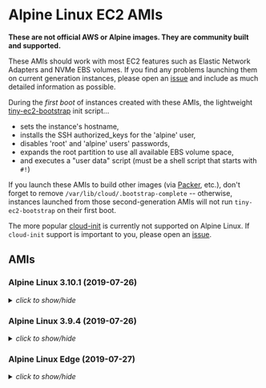 # Alpine Linux EC2 AMIs

**These are not official AWS or Alpine images.  They are community built and
supported.**

These AMIs should work with most EC2 features such as Elastic Network Adapters
and NVMe EBS volumes.  If you find any problems launching them on current
generation instances, please open an [issue](https://github.com/mcrute/alpine-ec2-ami/issues)
and include as much detailed information as possible.

During the *first boot* of instances created with these AMIs, the lightweight
[tiny-ec2-bootstrap](https://github.com/mcrute/tiny-ec2-bootstrap) init
script...
- sets the instance's hostname,
- installs the SSH authorized_keys for the 'alpine' user,
- disables 'root' and 'alpine' users' passwords,
- expands the root partition to use all available EBS volume space,
- and executes a "user data" script (must be a shell script that starts with `#!`)

If you launch these AMIs to build other images (via [Packer](https://packer.io),
etc.), don't forget to remove `/var/lib/cloud/.bootstrap-complete` --
otherwise, instances launched from those second-generation AMIs will not run
`tiny-ec2-bootstrap` on their first boot.

The more popular [cloud-init](https://cloudinit.readthedocs.io/en/latest/)
is currently not supported on Alpine Linux.  If `cloud-init` support is
important to you, please open an [issue](https://github.com/mcrute/alpine-ec2-ami/issues).

## AMIs

### Alpine Linux 3.10.1 (2019-07-26)
<details><summary><i>click to show/hide</i></summary><p>

| Region | alpine-ami-3.10.1-x86_64-r1 |
| ------ | --- |
| ap-northeast-1 | [ami-0adeee26a46805278](https://ap-northeast-1.console.aws.amazon.com/ec2/home#Images:visibility=public-images;imageId=ami-0adeee26a46805278) ([launch](https://ap-northeast-1.console.aws.amazon.com/ec2/home#launchAmi=ami-0adeee26a46805278)) |
| ap-northeast-2 | [ami-06637cd011ec49efa](https://ap-northeast-2.console.aws.amazon.com/ec2/home#Images:visibility=public-images;imageId=ami-06637cd011ec49efa) ([launch](https://ap-northeast-2.console.aws.amazon.com/ec2/home#launchAmi=ami-06637cd011ec49efa)) |
| ap-south-1 | [ami-09e1bd549945283a2](https://ap-south-1.console.aws.amazon.com/ec2/home#Images:visibility=public-images;imageId=ami-09e1bd549945283a2) ([launch](https://ap-south-1.console.aws.amazon.com/ec2/home#launchAmi=ami-09e1bd549945283a2)) |
| ap-southeast-1 | [ami-081de8e0c4d9e28e5](https://ap-southeast-1.console.aws.amazon.com/ec2/home#Images:visibility=public-images;imageId=ami-081de8e0c4d9e28e5) ([launch](https://ap-southeast-1.console.aws.amazon.com/ec2/home#launchAmi=ami-081de8e0c4d9e28e5)) |
| ap-southeast-2 | [ami-0e2c774fdc1d38ba1](https://ap-southeast-2.console.aws.amazon.com/ec2/home#Images:visibility=public-images;imageId=ami-0e2c774fdc1d38ba1) ([launch](https://ap-southeast-2.console.aws.amazon.com/ec2/home#launchAmi=ami-0e2c774fdc1d38ba1)) |
| ca-central-1 | [ami-02fed61c453469d90](https://ca-central-1.console.aws.amazon.com/ec2/home#Images:visibility=public-images;imageId=ami-02fed61c453469d90) ([launch](https://ca-central-1.console.aws.amazon.com/ec2/home#launchAmi=ami-02fed61c453469d90)) |
| eu-central-1 | [ami-0659cf3939d5818e6](https://eu-central-1.console.aws.amazon.com/ec2/home#Images:visibility=public-images;imageId=ami-0659cf3939d5818e6) ([launch](https://eu-central-1.console.aws.amazon.com/ec2/home#launchAmi=ami-0659cf3939d5818e6)) |
| eu-north-1 | [ami-0859a31a742c902ed](https://eu-north-1.console.aws.amazon.com/ec2/home#Images:visibility=public-images;imageId=ami-0859a31a742c902ed) ([launch](https://eu-north-1.console.aws.amazon.com/ec2/home#launchAmi=ami-0859a31a742c902ed)) |
| eu-west-1 | [ami-00fcd74ef57d7f27d](https://eu-west-1.console.aws.amazon.com/ec2/home#Images:visibility=public-images;imageId=ami-00fcd74ef57d7f27d) ([launch](https://eu-west-1.console.aws.amazon.com/ec2/home#launchAmi=ami-00fcd74ef57d7f27d)) |
| eu-west-2 | [ami-06e36c52d4a7c245a](https://eu-west-2.console.aws.amazon.com/ec2/home#Images:visibility=public-images;imageId=ami-06e36c52d4a7c245a) ([launch](https://eu-west-2.console.aws.amazon.com/ec2/home#launchAmi=ami-06e36c52d4a7c245a)) |
| eu-west-3 | [ami-06a5559ce996d5bac](https://eu-west-3.console.aws.amazon.com/ec2/home#Images:visibility=public-images;imageId=ami-06a5559ce996d5bac) ([launch](https://eu-west-3.console.aws.amazon.com/ec2/home#launchAmi=ami-06a5559ce996d5bac)) |
| sa-east-1 | [ami-0087fd3ce3d62d34d](https://sa-east-1.console.aws.amazon.com/ec2/home#Images:visibility=public-images;imageId=ami-0087fd3ce3d62d34d) ([launch](https://sa-east-1.console.aws.amazon.com/ec2/home#launchAmi=ami-0087fd3ce3d62d34d)) |
| us-east-1 | [ami-063929a9ea787ced6](https://us-east-1.console.aws.amazon.com/ec2/home#Images:visibility=public-images;imageId=ami-063929a9ea787ced6) ([launch](https://us-east-1.console.aws.amazon.com/ec2/home#launchAmi=ami-063929a9ea787ced6)) |
| us-east-2 | [ami-0a5ef71ab2deee8fd](https://us-east-2.console.aws.amazon.com/ec2/home#Images:visibility=public-images;imageId=ami-0a5ef71ab2deee8fd) ([launch](https://us-east-2.console.aws.amazon.com/ec2/home#launchAmi=ami-0a5ef71ab2deee8fd)) |
| us-west-1 | [ami-04165aa967c5fb241](https://us-west-1.console.aws.amazon.com/ec2/home#Images:visibility=public-images;imageId=ami-04165aa967c5fb241) ([launch](https://us-west-1.console.aws.amazon.com/ec2/home#launchAmi=ami-04165aa967c5fb241)) |
| us-west-2 | [ami-08147c2b1a80b44c4](https://us-west-2.console.aws.amazon.com/ec2/home#Images:visibility=public-images;imageId=ami-08147c2b1a80b44c4) ([launch](https://us-west-2.console.aws.amazon.com/ec2/home#launchAmi=ami-08147c2b1a80b44c4)) |

</p></details>

### Alpine Linux 3.9.4 (2019-07-26)
<details><summary><i>click to show/hide</i></summary><p>

| Region | alpine-ami-3.9.4-x86_64-r1 |
| ------ | --- |
| ap-northeast-1 | [ami-0d12649cf98b9c29b](https://ap-northeast-1.console.aws.amazon.com/ec2/home#Images:visibility=public-images;imageId=ami-0d12649cf98b9c29b) ([launch](https://ap-northeast-1.console.aws.amazon.com/ec2/home#launchAmi=ami-0d12649cf98b9c29b)) |
| ap-northeast-2 | [ami-004372232cf1a20ac](https://ap-northeast-2.console.aws.amazon.com/ec2/home#Images:visibility=public-images;imageId=ami-004372232cf1a20ac) ([launch](https://ap-northeast-2.console.aws.amazon.com/ec2/home#launchAmi=ami-004372232cf1a20ac)) |
| ap-south-1 | [ami-091de53a3582f2779](https://ap-south-1.console.aws.amazon.com/ec2/home#Images:visibility=public-images;imageId=ami-091de53a3582f2779) ([launch](https://ap-south-1.console.aws.amazon.com/ec2/home#launchAmi=ami-091de53a3582f2779)) |
| ap-southeast-1 | [ami-07f6f363322b884d5](https://ap-southeast-1.console.aws.amazon.com/ec2/home#Images:visibility=public-images;imageId=ami-07f6f363322b884d5) ([launch](https://ap-southeast-1.console.aws.amazon.com/ec2/home#launchAmi=ami-07f6f363322b884d5)) |
| ap-southeast-2 | [ami-0eeff0d7c1943665c](https://ap-southeast-2.console.aws.amazon.com/ec2/home#Images:visibility=public-images;imageId=ami-0eeff0d7c1943665c) ([launch](https://ap-southeast-2.console.aws.amazon.com/ec2/home#launchAmi=ami-0eeff0d7c1943665c)) |
| ca-central-1 | [ami-011ad5e9b2fcfa1d5](https://ca-central-1.console.aws.amazon.com/ec2/home#Images:visibility=public-images;imageId=ami-011ad5e9b2fcfa1d5) ([launch](https://ca-central-1.console.aws.amazon.com/ec2/home#launchAmi=ami-011ad5e9b2fcfa1d5)) |
| eu-central-1 | [ami-0d4f6bb2a4f857256](https://eu-central-1.console.aws.amazon.com/ec2/home#Images:visibility=public-images;imageId=ami-0d4f6bb2a4f857256) ([launch](https://eu-central-1.console.aws.amazon.com/ec2/home#launchAmi=ami-0d4f6bb2a4f857256)) |
| eu-north-1 | [ami-01c04b1d21717da2d](https://eu-north-1.console.aws.amazon.com/ec2/home#Images:visibility=public-images;imageId=ami-01c04b1d21717da2d) ([launch](https://eu-north-1.console.aws.amazon.com/ec2/home#launchAmi=ami-01c04b1d21717da2d)) |
| eu-west-1 | [ami-0c9ac6e4570bad5c1](https://eu-west-1.console.aws.amazon.com/ec2/home#Images:visibility=public-images;imageId=ami-0c9ac6e4570bad5c1) ([launch](https://eu-west-1.console.aws.amazon.com/ec2/home#launchAmi=ami-0c9ac6e4570bad5c1)) |
| eu-west-2 | [ami-0bc07c10c240525e4](https://eu-west-2.console.aws.amazon.com/ec2/home#Images:visibility=public-images;imageId=ami-0bc07c10c240525e4) ([launch](https://eu-west-2.console.aws.amazon.com/ec2/home#launchAmi=ami-0bc07c10c240525e4)) |
| eu-west-3 | [ami-0ebda60768a596a7f](https://eu-west-3.console.aws.amazon.com/ec2/home#Images:visibility=public-images;imageId=ami-0ebda60768a596a7f) ([launch](https://eu-west-3.console.aws.amazon.com/ec2/home#launchAmi=ami-0ebda60768a596a7f)) |
| sa-east-1 | [ami-0a2d4fb282401447a](https://sa-east-1.console.aws.amazon.com/ec2/home#Images:visibility=public-images;imageId=ami-0a2d4fb282401447a) ([launch](https://sa-east-1.console.aws.amazon.com/ec2/home#launchAmi=ami-0a2d4fb282401447a)) |
| us-east-1 | [ami-0a8b8edcf88c2e496](https://us-east-1.console.aws.amazon.com/ec2/home#Images:visibility=public-images;imageId=ami-0a8b8edcf88c2e496) ([launch](https://us-east-1.console.aws.amazon.com/ec2/home#launchAmi=ami-0a8b8edcf88c2e496)) |
| us-east-2 | [ami-030ce78952c4c097c](https://us-east-2.console.aws.amazon.com/ec2/home#Images:visibility=public-images;imageId=ami-030ce78952c4c097c) ([launch](https://us-east-2.console.aws.amazon.com/ec2/home#launchAmi=ami-030ce78952c4c097c)) |
| us-west-1 | [ami-0e27a7d83365f16be](https://us-west-1.console.aws.amazon.com/ec2/home#Images:visibility=public-images;imageId=ami-0e27a7d83365f16be) ([launch](https://us-west-1.console.aws.amazon.com/ec2/home#launchAmi=ami-0e27a7d83365f16be)) |
| us-west-2 | [ami-07f10e32e0621a4eb](https://us-west-2.console.aws.amazon.com/ec2/home#Images:visibility=public-images;imageId=ami-07f10e32e0621a4eb) ([launch](https://us-west-2.console.aws.amazon.com/ec2/home#launchAmi=ami-07f10e32e0621a4eb)) |

</p></details>

### Alpine Linux Edge (2019-07-27)
<details><summary><i>click to show/hide</i></summary><p>

| Region | alpine-ami-edge-x86_64-20190727002240 |
| ------ | --- |
| ap-northeast-1 | [ami-0c4b05d8ac25f8333](https://ap-northeast-1.console.aws.amazon.com/ec2/home#Images:visibility=public-images;imageId=ami-0c4b05d8ac25f8333) ([launch](https://ap-northeast-1.console.aws.amazon.com/ec2/home#launchAmi=ami-0c4b05d8ac25f8333)) |
| ap-northeast-2 | [ami-0b7287e80730d405a](https://ap-northeast-2.console.aws.amazon.com/ec2/home#Images:visibility=public-images;imageId=ami-0b7287e80730d405a) ([launch](https://ap-northeast-2.console.aws.amazon.com/ec2/home#launchAmi=ami-0b7287e80730d405a)) |
| ap-south-1 | [ami-0668e96d07b4c5cd0](https://ap-south-1.console.aws.amazon.com/ec2/home#Images:visibility=public-images;imageId=ami-0668e96d07b4c5cd0) ([launch](https://ap-south-1.console.aws.amazon.com/ec2/home#launchAmi=ami-0668e96d07b4c5cd0)) |
| ap-southeast-1 | [ami-051fa7a03bd74b58d](https://ap-southeast-1.console.aws.amazon.com/ec2/home#Images:visibility=public-images;imageId=ami-051fa7a03bd74b58d) ([launch](https://ap-southeast-1.console.aws.amazon.com/ec2/home#launchAmi=ami-051fa7a03bd74b58d)) |
| ap-southeast-2 | [ami-0d3bd765176e0489b](https://ap-southeast-2.console.aws.amazon.com/ec2/home#Images:visibility=public-images;imageId=ami-0d3bd765176e0489b) ([launch](https://ap-southeast-2.console.aws.amazon.com/ec2/home#launchAmi=ami-0d3bd765176e0489b)) |
| ca-central-1 | [ami-001b638763735e3d7](https://ca-central-1.console.aws.amazon.com/ec2/home#Images:visibility=public-images;imageId=ami-001b638763735e3d7) ([launch](https://ca-central-1.console.aws.amazon.com/ec2/home#launchAmi=ami-001b638763735e3d7)) |
| eu-central-1 | [ami-06638105f6e72062b](https://eu-central-1.console.aws.amazon.com/ec2/home#Images:visibility=public-images;imageId=ami-06638105f6e72062b) ([launch](https://eu-central-1.console.aws.amazon.com/ec2/home#launchAmi=ami-06638105f6e72062b)) |
| eu-north-1 | [ami-02652b5900d1d6b2d](https://eu-north-1.console.aws.amazon.com/ec2/home#Images:visibility=public-images;imageId=ami-02652b5900d1d6b2d) ([launch](https://eu-north-1.console.aws.amazon.com/ec2/home#launchAmi=ami-02652b5900d1d6b2d)) |
| eu-west-1 | [ami-064c071f028660b8e](https://eu-west-1.console.aws.amazon.com/ec2/home#Images:visibility=public-images;imageId=ami-064c071f028660b8e) ([launch](https://eu-west-1.console.aws.amazon.com/ec2/home#launchAmi=ami-064c071f028660b8e)) |
| eu-west-2 | [ami-01b93011a9e8fb2f9](https://eu-west-2.console.aws.amazon.com/ec2/home#Images:visibility=public-images;imageId=ami-01b93011a9e8fb2f9) ([launch](https://eu-west-2.console.aws.amazon.com/ec2/home#launchAmi=ami-01b93011a9e8fb2f9)) |
| eu-west-3 | [ami-0dc28d63cbf57a03f](https://eu-west-3.console.aws.amazon.com/ec2/home#Images:visibility=public-images;imageId=ami-0dc28d63cbf57a03f) ([launch](https://eu-west-3.console.aws.amazon.com/ec2/home#launchAmi=ami-0dc28d63cbf57a03f)) |
| sa-east-1 | [ami-08e65c7559326c353](https://sa-east-1.console.aws.amazon.com/ec2/home#Images:visibility=public-images;imageId=ami-08e65c7559326c353) ([launch](https://sa-east-1.console.aws.amazon.com/ec2/home#launchAmi=ami-08e65c7559326c353)) |
| us-east-1 | [ami-042fef15f7a3cecb8](https://us-east-1.console.aws.amazon.com/ec2/home#Images:visibility=public-images;imageId=ami-042fef15f7a3cecb8) ([launch](https://us-east-1.console.aws.amazon.com/ec2/home#launchAmi=ami-042fef15f7a3cecb8)) |
| us-east-2 | [ami-08edf1150ecd85e18](https://us-east-2.console.aws.amazon.com/ec2/home#Images:visibility=public-images;imageId=ami-08edf1150ecd85e18) ([launch](https://us-east-2.console.aws.amazon.com/ec2/home#launchAmi=ami-08edf1150ecd85e18)) |
| us-west-1 | [ami-002a540d70018332e](https://us-west-1.console.aws.amazon.com/ec2/home#Images:visibility=public-images;imageId=ami-002a540d70018332e) ([launch](https://us-west-1.console.aws.amazon.com/ec2/home#launchAmi=ami-002a540d70018332e)) |
| us-west-2 | [ami-04e6cbf239d3d6723](https://us-west-2.console.aws.amazon.com/ec2/home#Images:visibility=public-images;imageId=ami-04e6cbf239d3d6723) ([launch](https://us-west-2.console.aws.amazon.com/ec2/home#launchAmi=ami-04e6cbf239d3d6723)) |

</p></details>
